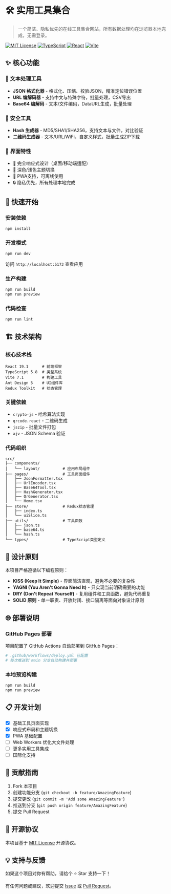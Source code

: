 # 🛠️ 实用工具集合

> 一个简洁、隐私优先的在线工具集合网站，所有数据处理均在浏览器本地完成，无需登录。

[![MIT License](https://img.shields.io/badge/License-MIT-green.svg)](https://choosealicense.com/licenses/mit/)
[![TypeScript](https://img.shields.io/badge/TypeScript-5.8-blue)](https://www.typescriptlang.org/)
[![React](https://img.shields.io/badge/React-19.1-blue)](https://reactjs.org/)
[![Vite](https://img.shields.io/badge/Vite-7.1-purple)](https://vitejs.dev/)

## ✨ 核心功能

### 📝 文本处理工具
- **JSON 格式化器** - 格式化、压缩、校验JSON，精准定位错误位置
- **URL 编解码器** - 支持中文与特殊字符，批量处理，CSV导出
- **Base64 编解码** - 文本/文件编码，DataURL生成，批量处理

### 🔐 安全工具
- **Hash 生成器** - MD5/SHA1/SHA256，支持文本与文件，对比验证
- **二维码生成器** - 文本/URL/WiFi，自定义样式，批量生成ZIP下载

### 🎨 界面特性
- 📱 完全响应式设计（桌面/移动端适配）
- 🌙 深色/浅色主题切换
- 🚀 PWA支持，可离线使用
- 🔒 隐私优先，所有处理本地完成

## 🚀 快速开始

### 安装依赖
```bash
npm install
```

### 开发模式
```bash
npm run dev
```
访问 `http://localhost:5173` 查看应用

### 生产构建
```bash
npm run build
npm run preview
```

### 代码检查
```bash
npm run lint
```

## 🏗️ 技术架构

### 核心技术栈
```
React 19.1      # 前端框架
TypeScript 5.8  # 类型系统
Vite 7.1        # 构建工具
Ant Design 5    # UI组件库
Redux Toolkit   # 状态管理
```

### 关键依赖
- `crypto-js` - 哈希算法实现
- `qrcode.react` - 二维码生成
- `jszip` - 批量文件打包
- `ajv` - JSON Schema 验证

### 代码组织
```
src/
├── components/
│   └── layout/          # 应用布局组件
├── pages/               # 工具页面组件
│   ├── JsonFormatter.tsx
│   ├── UrlEncoder.tsx
│   ├── Base64Tool.tsx
│   ├── HashGenerator.tsx
│   ├── QrGenerator.tsx
│   └── Home.tsx
├── store/               # Redux状态管理
│   ├── index.ts
│   └── uiSlice.ts
├── utils/               # 工具函数
│   ├── json.ts
│   ├── base64.ts
│   └── hash.ts
└── types/               # TypeScript类型定义
```

## 🔧 设计原则

本项目严格遵循以下编程原则：

- **KISS (Keep It Simple)** - 界面简洁直观，避免不必要的复杂性
- **YAGNI (You Aren't Gonna Need It)** - 只实现当前明确需要的功能
- **DRY (Don't Repeat Yourself)** - 复用组件和工具函数，避免代码重复
- **SOLID 原则** - 单一职责、开放封闭、接口隔离等面向对象设计原则

## 🌐 部署说明

### GitHub Pages 部署
项目配置了 GitHub Actions 自动部署到 GitHub Pages：

```yaml
# .github/workflows/deploy.yml 已配置
# 每次推送到 main 分支自动构建并部署
```

### 本地预览构建
```bash
npm run build
npm run preview
```

## 📋 开发计划

- [x] 基础工具页面实现
- [x] 响应式布局和主题切换
- [x] PWA 基础配置
- [ ] Web Workers 优化大文件处理
- [ ] 更多实用工具集成
- [ ] 国际化支持

## 🤝 贡献指南

1. Fork 本项目
2. 创建功能分支 (`git checkout -b feature/AmazingFeature`)
3. 提交更改 (`git commit -m 'Add some AmazingFeature'`)
4. 推送到分支 (`git push origin feature/AmazingFeature`)
5. 提交 Pull Request

## 📄 开源协议

本项目基于 [MIT License](LICENSE) 开源协议。

## 💡 支持与反馈

如果这个项目对你有帮助，请给个 ⭐️ Star 支持一下！

有任何问题或建议，欢迎提交 [Issue](../../issues) 或 [Pull Request](../../pulls)。
